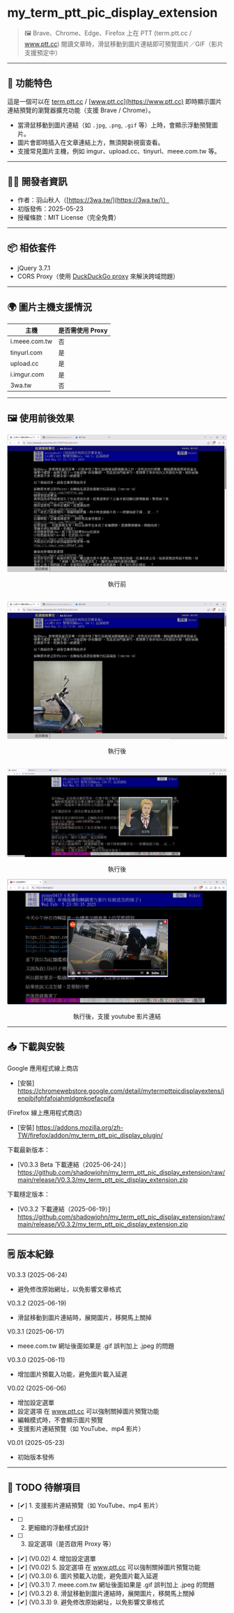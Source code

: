 # my_term_ptt_pic_display_extension

> 🖼️ Brave、Chrome、Edge、Firefox 上在 PTT (term.ptt.cc / www.ptt.cc) 閱讀文章時，滑鼠移動到圖片連結即可預覽圖片／GIF（影片支援預定中）

---

## 📌 功能特色

這是一個可以在 [term.ptt.cc](https://term.ptt.cc) / [www.ptt.cc](https://www.ptt.cc) 即時顯示圖片連結預覽的瀏覽器擴充功能（支援 Brave / Chrome）。

- 當滑鼠移動到圖片連結（如 `.jpg`, `.png`, `.gif` 等）上時，會顯示浮動預覽圖片。
- 圖片會即時插入在文章連結上方，無須開新視窗查看。
- 支援常見圖片主機，例如 imgur、upload.cc、tinyurl、meee.com.tw 等。

---

## 🧑‍💻 開發者資訊

- 作者：羽山秋人（[https://3wa.tw/](https://3wa.tw/)）
- 初版發佈：2025-05-23
- 授權條款：MIT License（完全免費）

---

## 📦 相依套件

- jQuery 3.7.1
- CORS Proxy（使用 [DuckDuckGo proxy](https://proxy.duckduckgo.com) 來解決跨域問題）

---

## 🌍 圖片主機支援情況

| 主機             | 是否需使用 Proxy |
|------------------|------------------|
| i.meee.com.tw    | 否               |
| tinyurl.com      | 是               |
| upload.cc        | 是               |
| i.imgur.com      | 是               |
| 3wa.tw           | 否               |

---

## 🖼️ 使用前後效果

<div align="center">
  <img src="screenshot/s1.png" alt="執行前">
  <p>執行前</p>
  <br>
  <img src="screenshot/s3.png" alt="執行後">
  <p>執行後</p>
  <br>
  <img src="screenshot/s6.png" alt="執行後">
  <p>執行後</p>
  <img src="screenshot/s7.png" alt="執行後">
  <p>執行後，支援 youtube 影片連結</p>
</div>

---

## 📥 下載與安裝

Google 應用程式線上商店
- [安裝] https://chromewebstore.google.com/detail/mytermpttpicdisplayextens/jenpjbjfghfafojahmldgmkoefacpifa 

(Firefox 線上應用程式商店)
- [安裝] https://addons.mozilla.org/zh-TW/firefox/addon/my_term_ptt_pic_display_plugin/ 

下載最新版本：
- [V0.3.3 Beta 下載連結（2025-06-24）] https://github.com/shadowjohn/my_term_ptt_pic_display_extension/raw/main/release/V0.3.3/my_term_ptt_pic_display_extension.zip 

下載穩定版本：
- [V0.3.2 下載連結（2025-06-19）] https://github.com/shadowjohn/my_term_ptt_pic_display_extension/raw/main/release/V0.3.2/my_term_ptt_pic_display_extension.zip 

---

## 🗒️ 版本紀錄
V0.3.3 (2025-06-24)
- 避免修改原始網址，以免影響文章格式

V0.3.2 (2025-06-19)
- 滑鼠移動到圖片連結時，展開圖片，移開馬上關掉

V0.3.1 (2025-06-17)
- meee.com.tw 網址後面如果是 .gif 誤判加上 .jpeg 的問題

V0.3.0 (2025-06-11)
- 增加圖片預載入功能，避免圖片載入延遲

V0.02 (2025-06-06)
- 增加設定選單
- 設定選項 在 www.ptt.cc 可以強制關掉圖片預覽功能
- 編輯模式時，不會顯示圖片預覽
- 支援影片連結預覽（如 YouTube、mp4 影片）

V0.01 (2025-05-23)
- 初始版本發佈

---

## 🚧 TODO 待辦項目

- [✔] 1. 支援影片連結預覽（如 YouTube、mp4 影片）
- [ ] 2. 更細緻的浮動樣式設計
- [ ] 3. 設定選項（是否啟用 Proxy 等）
- [✔] (V0.02) 4. 增加設定選單
- [✔] (V0.02) 5. 設定選項 在 www.ptt.cc 可以強制關掉圖片預覽功能
- [✔] (V0.3.0) 6. 圖片預載入功能，避免圖片載入延遲
- [✔] (V0.3.1) 7. meee.com.tw 網址後面如果是 .gif 誤判加上 .jpeg 的問題
- [✔] (V0.3.2) 8. 滑鼠移動到圖片連結時，展開圖片，移開馬上關掉
- [✔] (V0.3.3) 9. 避免修改原始網址，以免影響文章格式



